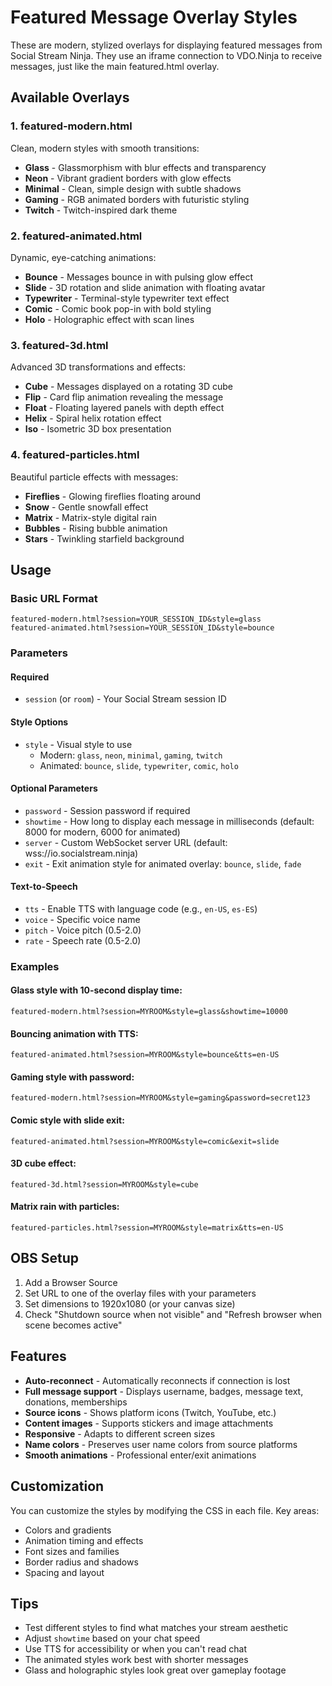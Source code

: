 # Featured Message Overlay Styles

These are modern, stylized overlays for displaying featured messages from Social Stream Ninja. They use an iframe connection to VDO.Ninja to receive messages, just like the main featured.html overlay.

## Available Overlays

### 1. featured-modern.html
Clean, modern styles with smooth transitions:
- **Glass** - Glassmorphism with blur effects and transparency
- **Neon** - Vibrant gradient borders with glow effects  
- **Minimal** - Clean, simple design with subtle shadows
- **Gaming** - RGB animated borders with futuristic styling
- **Twitch** - Twitch-inspired dark theme

### 2. featured-animated.html
Dynamic, eye-catching animations:
- **Bounce** - Messages bounce in with pulsing glow effect
- **Slide** - 3D rotation and slide animation with floating avatar
- **Typewriter** - Terminal-style typewriter text effect
- **Comic** - Comic book pop-in with bold styling
- **Holo** - Holographic effect with scan lines

### 3. featured-3d.html
Advanced 3D transformations and effects:
- **Cube** - Messages displayed on a rotating 3D cube
- **Flip** - Card flip animation revealing the message
- **Float** - Floating layered panels with depth effect
- **Helix** - Spiral helix rotation effect
- **Iso** - Isometric 3D box presentation

### 4. featured-particles.html
Beautiful particle effects with messages:
- **Fireflies** - Glowing fireflies floating around
- **Snow** - Gentle snowfall effect
- **Matrix** - Matrix-style digital rain
- **Bubbles** - Rising bubble animation
- **Stars** - Twinkling starfield background

## Usage

### Basic URL Format
```
featured-modern.html?session=YOUR_SESSION_ID&style=glass
featured-animated.html?session=YOUR_SESSION_ID&style=bounce
```

### Parameters

#### Required
- `session` (or `room`) - Your Social Stream session ID

#### Style Options
- `style` - Visual style to use
  - Modern: `glass`, `neon`, `minimal`, `gaming`, `twitch`
  - Animated: `bounce`, `slide`, `typewriter`, `comic`, `holo`

#### Optional Parameters
- `password` - Session password if required
- `showtime` - How long to display each message in milliseconds (default: 8000 for modern, 6000 for animated)
- `server` - Custom WebSocket server URL (default: wss://io.socialstream.ninja)
- `exit` - Exit animation style for animated overlay: `bounce`, `slide`, `fade`

#### Text-to-Speech
- `tts` - Enable TTS with language code (e.g., `en-US`, `es-ES`)
- `voice` - Specific voice name
- `pitch` - Voice pitch (0.5-2.0)
- `rate` - Speech rate (0.5-2.0)

### Examples

#### Glass style with 10-second display time:
```
featured-modern.html?session=MYROOM&style=glass&showtime=10000
```

#### Bouncing animation with TTS:
```
featured-animated.html?session=MYROOM&style=bounce&tts=en-US
```

#### Gaming style with password:
```
featured-modern.html?session=MYROOM&style=gaming&password=secret123
```

#### Comic style with slide exit:
```
featured-animated.html?session=MYROOM&style=comic&exit=slide
```

#### 3D cube effect:
```
featured-3d.html?session=MYROOM&style=cube
```

#### Matrix rain with particles:
```
featured-particles.html?session=MYROOM&style=matrix&tts=en-US
```

## OBS Setup

1. Add a Browser Source
2. Set URL to one of the overlay files with your parameters
3. Set dimensions to 1920x1080 (or your canvas size)
4. Check "Shutdown source when not visible" and "Refresh browser when scene becomes active"

## Features

- **Auto-reconnect** - Automatically reconnects if connection is lost
- **Full message support** - Displays username, badges, message text, donations, memberships
- **Source icons** - Shows platform icons (Twitch, YouTube, etc.)
- **Content images** - Supports stickers and image attachments
- **Responsive** - Adapts to different screen sizes
- **Name colors** - Preserves user name colors from source platforms
- **Smooth animations** - Professional enter/exit animations

## Customization

You can customize the styles by modifying the CSS in each file. Key areas:
- Colors and gradients
- Animation timing and effects
- Font sizes and families
- Border radius and shadows
- Spacing and layout

## Tips

- Test different styles to find what matches your stream aesthetic
- Adjust `showtime` based on your chat speed
- Use TTS for accessibility or when you can't read chat
- The animated styles work best with shorter messages
- Glass and holographic styles look great over gameplay footage